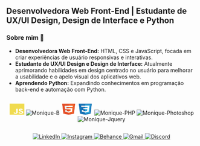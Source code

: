 ## Desenvolvedora Web Front-End | Estudante de UX/UI Design, Design de Interface e Python

### Sobre mim 🚀

- **Desenvolvedora Web Front-End:** HTML, CSS e JavaScript, focada em criar experiências de usuário responsivas e interativas.
- **Estudante de UX/UI Design e Design de Interface:** Atualmente aprimorando habilidades em design centrado no usuário para melhorar a usabilidade e o apelo visual dos aplicativos web.
- **Aprendendo Python:** Expandindo conhecimentos em programação back-end e automação com Python.

<!-- No README do GitHub -->
  
  ##
  
 <div align="center">
  <img alt="Monique-Js" height="30" width="40" src="https://raw.githubusercontent.com/devicons/devicon/master/icons/javascript/javascript-plain.svg">
  <img alt="Monique-B" height="36" width="40" src="https://cdn.jsdelivr.net/gh/devicons/devicon/icons/bootstrap/bootstrap-original.svg">
  <img alt="Monique-HTML" height="30" width="40" src="https://raw.githubusercontent.com/devicons/devicon/master/icons/html5/html5-original.svg">
  <img alt="Monique-CSS" height="30" width="40" src="https://raw.githubusercontent.com/devicons/devicon/master/icons/css3/css3-original.svg">
  <img alt="Monique-PHP" height="30" width="40" src="https://cdn.jsdelivr.net/gh/devicons/devicon/icons/php/php-plain.svg">
  <img alt="Monique-Photoshop" height="30" width="40" src="https://cdn.jsdelivr.net/gh/devicons/devicon/icons/photoshop/photoshop-plain.svg">
  <img alt="Monique-Jquery" height="30" width="40" src="https://cdn.jsdelivr.net/gh/devicons/devicon/icons/jquery/jquery-original.svg">
</div>

  ##
  
  <!-- Certifique-se de incluir o link para o Font Awesome no <head> do seu arquivo HTML -->
<link rel="stylesheet" href="https://cdnjs.cloudflare.com/ajax/libs/font-awesome/6.0.0-beta3/css/all.min.css" integrity="sha512-cNGJFPzaiV8XWE4n1j8UpLybPYzCFawf4obezjBrn+swx9TPD7v6X1MkLCf7Q48Hm4Q9yT9gruDN6UqmrzHAg==" crossorigin="anonymous" referrerpolicy="no-referrer" />

<!-- No README do GitHub -->
<div align="center">
  <a href="https://www.linkedin.com/in/moniquekellycunha/" target="_blank">
    <img alt="LinkedIn" src="https://img.shields.io/badge/-LinkedIn-%230077B5?style=for-the-badge&logo=linkedin&logoColor=white">
  </a>
  <a href="https://instagram.com/muniqquek" target="_blank">
    <img alt="Instagram" src="https://img.shields.io/badge/-Instagram-%23E4405F?style=for-the-badge&logo=instagram&logoColor=white">
  </a>
  <a href="https://www.behance.net/moniquekelly" target="_blank">
    <img alt="Behance" src="https://img.shields.io/badge/-Behance-%230055FF?style=for-the-badge&logo=behance&logoColor=white">
  </a>
  <a href="mailto:munichkdev@gmail.com">
    <img alt="Gmail" src="https://img.shields.io/badge/-Gmail-%23D14836?style=for-the-badge&logo=gmail&logoColor=white">
  </a>
  <a href="https://discord.gg/8s6fSfDQ" target="_blank">
    <img alt="Discord" src="https://img.shields.io/badge/-Discord-%237289DA?style=for-the-badge&logo=discord&logoColor=white">
  </a>
</div>


